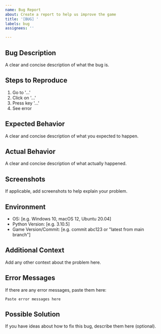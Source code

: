 ```yaml
---
name: Bug Report
about: Create a report to help us improve the game
title: '[BUG] '
labels: bug
assignees: ''

---
```


## Bug Description
A clear and concise description of what the bug is.

## Steps to Reproduce
1. Go to '...'
2. Click on '...'
3. Press key '...'
4. See error

## Expected Behavior
A clear and concise description of what you expected to happen.

## Actual Behavior
A clear and concise description of what actually happened.

## Screenshots
If applicable, add screenshots to help explain your problem.

## Environment
- OS: [e.g. Windows 10, macOS 12, Ubuntu 20.04]
- Python Version: [e.g. 3.10.5]
- Game Version/Commit: [e.g. commit abc123 or "latest from main branch"]

## Additional Context
Add any other context about the problem here.

## Error Messages
If there are any error messages, paste them here:
```
Paste error messages here
```

## Possible Solution
If you have ideas about how to fix this bug, describe them here (optional).
